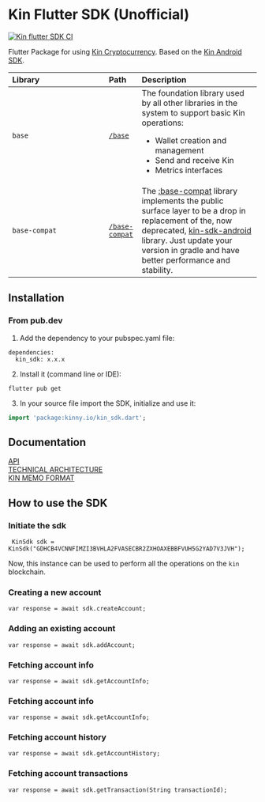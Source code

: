 # Kin Flutter SDK (Unofficial)
[![Kin flutter SDK CI](https://github.com/kinnytips/kin-flutter-sdk/actions/workflows/dart.yml/badge.svg)](https://github.com/kinnytips/kin-flutter-sdk/actions/workflows/dart.yml)

Flutter Package for using [Kin Cryptocurrency](https://www.kin.org/). Based on the [Kin Android SDK](https://github.com/kinecosystem/kin-android).

Library&nbsp;&nbsp;&nbsp;&nbsp;&nbsp;&nbsp;&nbsp;&nbsp;&nbsp;&nbsp;&nbsp;&nbsp;&nbsp;&nbsp;&nbsp;&nbsp;&nbsp;&nbsp;&nbsp;&nbsp;&nbsp;&nbsp;&nbsp;&nbsp;&nbsp;&nbsp;&nbsp;&nbsp;&nbsp; | Path                                                                                   | Description&nbsp;&nbsp;&nbsp;&nbsp;&nbsp;&nbsp;&nbsp;&nbsp;&nbsp;&nbsp;&nbsp;&nbsp;&nbsp;&nbsp;&nbsp;&nbsp;&nbsp;&nbsp;&nbsp;&nbsp;                                                                                                                                                                                                                                                                             |
|:--------------------------------------------------------------------------------------------------------------------------------------------------------------------------------------|:------------------------------------------------------------------------------------------|:-----------------------------------------------------------------------------------------------------------------------------|
| `base`                                                                                                                   | [`/base`](base)| The foundation library used by all other libraries in the system to support basic Kin operations: <ul><li>Wallet creation and management</li><li>Send and receive Kin</li><li>Metrics interfaces</li></ul>                                                                                |
| `base-compat`                                                                                                             | [`/base-compat`](base-compat)                                                                                                | The [:base-compat](base-compat) library implements the public surface layer to be a drop in replacement of the, now deprecated, [kin-sdk-android](https://github.com/kinecosystem/kin-sdk-android) library. Just update your version in gradle and have better performance and stability.                                                                                                       

## Installation

### From pub.dev
1. Add the dependency to your pubspec.yaml file:
```
dependencies:
  kin_sdk: x.x.x
```
2. Install it (command line or IDE):
```
flutter pub get
```
3. In your source file import the SDK, initialize and use it:
```dart
import 'package:kinny.io/kin_sdk.dart';
```

## Documentation
[API](https://docs.kin.org/agora/api) <br/>
[TECHNICAL ARCHITECTURE](https://docs.kin.org/how-it-works#kin-binary-memo-format)<br/>
[KIN MEMO FORMAT](https://github.com/kinecosystem/agora-api/blob/master/spec/memo.md)

## How to use the SDK
### Initiate the sdk

```
 KinSdk sdk = KinSdk("GDHCB4VCNNFIMZI3BVHLA2FVASECBR2ZXHOAXEBBFVUH5G2YAD7V3JVH");
```
Now, this instance can be used to perform all the operations on the `kin` blockchain.

### Creating a new account
```
var response = await sdk.createAccount;
```

### Adding an existing account
```
var response = await sdk.addAccount;
```

### Fetching account info
```
var response = await sdk.getAccountInfo;
```

### Fetching account info
```
var response = await sdk.getAccountInfo;
```

### Fetching account history
```
var response = await sdk.getAccountHistory;
```

### Fetching account transactions
```
var response = await sdk.getTransaction(String transactionId);
```
